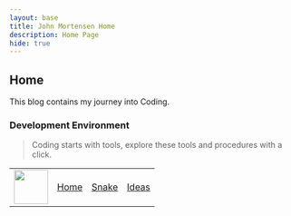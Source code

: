 ```yaml
---
layout: base
title: John Mortensen Home 
description: Home Page
hide: true
---
```


## Home

This blog contains my journey into Coding.

### Development Environment

> Coding starts with tools, explore these tools and procedures with a click.

<table>
    <tr>
        <td><img src="{{site.baseurl}}/images/logo.png" height="60" title="Tools" alt=""></td>
        <td><a href="{{site.baseurl}}/">Home</a></td>
        <td><a href="{{site.baseurl}}/snake">Snake</a></td>
        <td><a href="{{site.baseurl}}/ideas">Ideas</a></td>
    </tr>
</table>